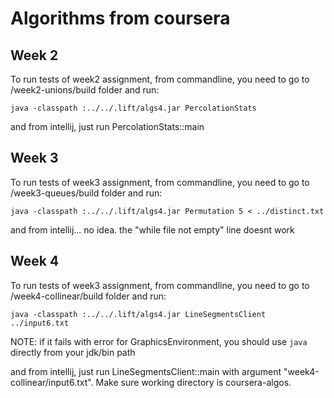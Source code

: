 # Algorithms from coursera

## Week 2
To run tests of week2 assignment, from commandline, you need to go to /week2-unions/build folder and run:
```shell
java -classpath :../../.lift/algs4.jar PercolationStats
```

and from intellij, just run PercolationStats::main

## Week 3
To run tests of week3 assignment, from commandline, you need to go to /week3-queues/build folder and run:
```shell
java -classpath :../../.lift/algs4.jar Permutation 5 < ../distinct.txt
```

and from intellij... no idea. the "while file not empty" line doesnt work

## Week 4
To run tests of week3 assignment, from commandline, you need to go to /week4-collinear/build folder and run:
```shell
java -classpath :../../.lift/algs4.jar LineSegmentsClient ../input6.txt
```
NOTE: if it fails with error for GraphicsEnvironment, you should use `java` directly from your jdk/bin path

and from intellij, just run LineSegmentsClient::main with argument "week4-collinear/input6.txt". Make sure working directory is coursera-algos.
